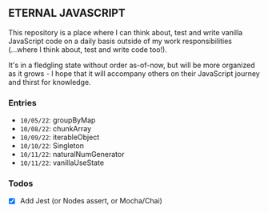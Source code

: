 ## ETERNAL JAVASCRIPT

This repository is a place where I can think about, test and write vanilla JavaScript code on a daily basis outside of my work responsibilities 
(...where I think about, test and write code too!). 

It's in a fledgling state without order as-of-now, but will be more organized as it grows - I hope that it will accompany others on their JavaScript 
journey and thirst for knowledge.

### Entries

* `10/05/22`: groupByMap
* `10/08/22`: chunkArray
* `10/09/22`: iterableObject
* `10/10/22`: Singleton
* `10/11/22`: naturalNumGenerator
* `10/11/22`: vanillaUseState

### Todos

- [x] Add Jest (or Nodes assert, or Mocha/Chai)
